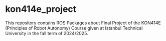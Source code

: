 # kon414e_project
This repository contains ROS Packages about Final Project of the KON414E (Principles of Robot Autonomy) Course given at Istanbul Technical University in the fall term of 2024/2025.
